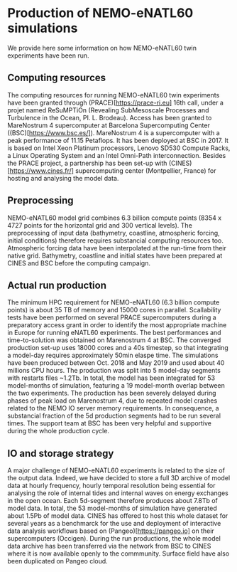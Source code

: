 #  Production of NEMO-eNATL60 simulations

We provide here some information on how NEMO-eNATL60 twin experiments have been run. 

## Computing resources 

The computing resources for running NEMO-eNATL60 twin experiments have been granted through (PRACE)[https://prace-ri.eu] 16th call, under a projet named ReSuMPTiOn (Revealing SubMesoscale Processes and Turbulence in the Ocean, PI. L. Brodeau). Access has been granted to MareNostrum 4 supercomputer at Barcelona Supercomputing Center ((BSC)[https://www.bsc.es/]). MareNostrum 4 is a supercomputer with a peak performance of 11.15 Petaflops. It has been deployed at BSC in 2017. It is based on Intel Xeon Platinum processors, Lenovo SD530 Compute Racks, a Linux Operating System and an Intel Omni-Path interconnection. Besides the PRACE project, a partnership has been set-up with (CINES)[https://www.cines.fr/] supercomputing center (Montpellier, France) for hosting and analysing the model data.  

## Preprocessing

NEMO-eNATL60 model grid combines 6.3 billion compute points (8354 x 4727 points for the horizontal grid and 300 vertical levels). The preprocessing of input data (bathymetry, coastline, atmospheric forcing, initial conditions) therefore requires substancial computing resources too. Atmospheric forcing data have been interpolated at the run-time from their native grid. Bathymetry, coastline and initial states have been prepared at CINES and BSC before the computing campaign. 

## Actual run production 

The minimum HPC requirement for NEMO-eNATL60 (6.3 billion compute points) is about 35 TB of memory and 15000 cores in parallel. Scallability tests have been performed on several PRACE supercomputers during a preparatory access grant in order to identify the most appropriate machine in Europe for running eNATL60 experiments. The best performances and time-to-solution was obtained on Marenostrum 4 at BSC. The converged production set-up uses 18000 cores and a 40s timestep, so that integrating a model-day requires approximately 50min elaspe time. The simulations have been produced between Oct. 2018 and May 2019 and used about 40 millions CPU hours. The production was split into 5 model-day segments with restarts files ~1.2Tb. In total, the model has been integrated for 53 model-months of simulation, featuring a 19 model-month overlap between the two experiments. The production has been severely delayed during phases of peak load on Marenostrum 4, due to repeated model crashes related to the NEMO IO server memory requirements. In consequence, a substancial fraction of the 5d production segments had to be run several times. The support team at BSC has been very helpful and supportive during the whole production cycle.   

## IO and storage strategy 

A major challenge of NEMO-eNATL60 experiments is related to the size of the output data. Indeed, we have decided to store a full 3D archive of model data at hourly frequency, hourly temporal resolution being essential for analysing the role of internal tides and internal waves on energy exchanges in the open ocean. Each 5d-segment therefore produces about 7.8Tb of model data. In total, the 53 model-months of simulation have generated about 1.5Pb of model data. CINES has offered to host this whole dataset for several years as a benchmarck for the use and deployment of interactive data analysis workflows based on (Pangeo)[https://pangeo.io] on their supercomputers (Occigen). During the run productions, the whole model data archive has been transferred via the network from BSC to CINES where it is now available openly to the commmunity. Surface field have also been duplicated on Pangeo cloud.   
